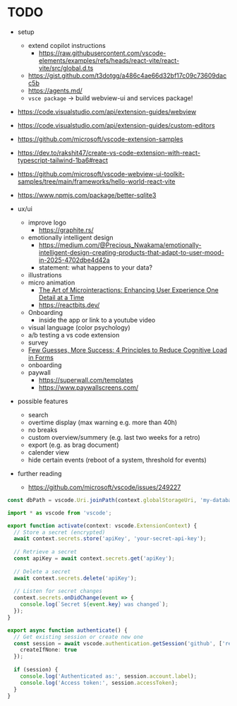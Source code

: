 # TODO

- setup
  - extend copilot instructions
    - <https://raw.githubusercontent.com/vscode-elements/examples/refs/heads/react-vite/react-vite/src/global.d.ts>
  - <https://gist.github.com/t3dotgg/a486c4ae66d32bf17c09c73609dacc5b>
  - <https://agents.md/>
  - `vsce package` -> build webview-ui and services package!

- <https://code.visualstudio.com/api/extension-guides/webview>
- <https://code.visualstudio.com/api/extension-guides/custom-editors>
- <https://github.com/microsoft/vscode-extension-samples>
- <https://dev.to/rakshit47/create-vs-code-extension-with-react-typescript-tailwind-1ba6#react>
- <https://github.com/microsoft/vscode-webview-ui-toolkit-samples/tree/main/frameworks/hello-world-react-vite>
- <https://www.npmjs.com/package/better-sqlite3>
- ux/ui
  - improve logo
    - <https://graphite.rs/>
  - emotionally intelligent design
    - <https://medium.com/@Precious_Nwakama/emotionally-intelligent-design-creating-products-that-adapt-to-user-mood-in-2025-4702dbe4d42a>
    - statement: what happens to your data?
  - illustrations
  - micro animation
    - [The Art of Microinteractions: Enhancing User Experience One Detail at a Time](https://artversion.com/blog/the-art-of-microinteractions-enhancing-user-experience-one-detail-at-a-time/)
    - <https://reactbits.dev/>
  - Onboarding
    - inside the app or link to a youtube video
  - visual language (color psychology)
  - a/b testing a vs code extension
  - survey
  - [Few Guesses, More Success: 4 Principles to Reduce Cognitive Load in Forms](https://www.nngroup.com/articles/4-principles-reduce-cognitive-load/)
  - onboarding
  - paywall
    - <https://superwall.com/templates>
    - <https://www.paywallscreens.com/>

- possible features
  - search
  - overtime display (max warning e.g. more than 40h)
  - no breaks
  - custom overview/summery (e.g. last two weeks for a retro)
  - export (e.g. as brag document)
  - calender view
  - hide certain events (reboot of a system, threshold for events)
- further reading
  - <https://github.com/microsoft/vscode/issues/249227>

```ts
const dbPath = vscode.Uri.joinPath(context.globalStorageUri, 'my-database.sqlite');
```

```ts
import * as vscode from 'vscode';

export function activate(context: vscode.ExtensionContext) {
  // Store a secret (encrypted)
  await context.secrets.store('apiKey', 'your-secret-api-key');
  
  // Retrieve a secret
  const apiKey = await context.secrets.get('apiKey');
  
  // Delete a secret
  await context.secrets.delete('apiKey');
  
  // Listen for secret changes
  context.secrets.onDidChange(event => {
    console.log(`Secret ${event.key} was changed`);
  });
}
```

```ts
export async function authenticate() {
  // Get existing session or create new one
  const session = await vscode.authentication.getSession('github', ['repo'], {
    createIfNone: true
  });
  
  if (session) {
    console.log('Authenticated as:', session.account.label);
    console.log('Access token:', session.accessToken);
  }
}
```
